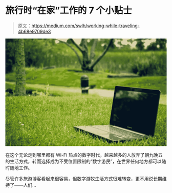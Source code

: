 # 旅行时“在家”工作的 7 个小贴士

> 原文：<https://medium.com/swlh/working-while-traveling-4b68e9709de3>

![](img/e4e8ee690533672e84eb4d7f4498886a.png)

在这个无论走到哪里都有 Wi-Fi 热点的数字时代，越来越多的人放弃了朝九晚五的生活方式，转而选择成为不受位置限制的“数字游民”，在世界任何地方都可以随时随地工作。

尽管许多旅游博客看起来很容易，但数字游牧生活方式很难转变，更不用说长期维持了——人们…